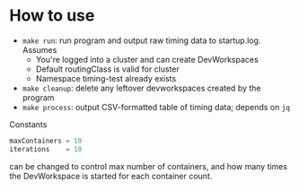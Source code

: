 # How to use

- `make run`: run program and output raw timing data to startup.log. Assumes
  - You're logged into a cluster and can create DevWorkspaces
  - Default routingClass is valid for cluster
  - Namespace timing-test already exists
- `make cleanup`: delete any leftover devworkspaces created by the program
- `make process`: output CSV-formatted table of timing data; depends on `jq`

Constants 
```go	
maxContainers = 10
iterations    = 10
```
can be changed to control max number of containers, and how many times the DevWorkspace is started for each container count.